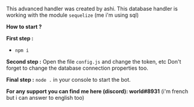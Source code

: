 This advanced handler was created by ashi.
This database handler is working with the module ``sequelize`` (me i'm using sql)

**How to start ?**

**First step :**
- `npm i`

**Second step :**
Open the file `config.js` and change the token, etc
Don't forget to change the database connection properties too.

**Final step :** 
`node .` in your console to start the bot.

**For any support you can find me here (discord): world#8931**
(i'm french but i can answer to english too)
